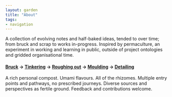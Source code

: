 ```yaml
---  
layout: garden
title: "About"
tags: 
- navigation
---
```


A collection of evolving notes and half-baked ideas, tended to over time; from bruck and scrap to works in-progress. Inspired by permaculture, an experiment in working and learning in public, outside of project ontologies and gridded organisational time.

#### [Bruck](/bruck.md) → [Tinkering](/tinkering.md) → [Roughing out](/roughing-out.md) → [Moulding](/moulding.md) → [Detailing](/detailing.md)

A rich personal compost. Umami flavours. All of the rhizomes. Multiple entry points and pathways, no prescribed journeys. Diverse sources and perspectives as fertile ground. Feedback and contributions welcome.